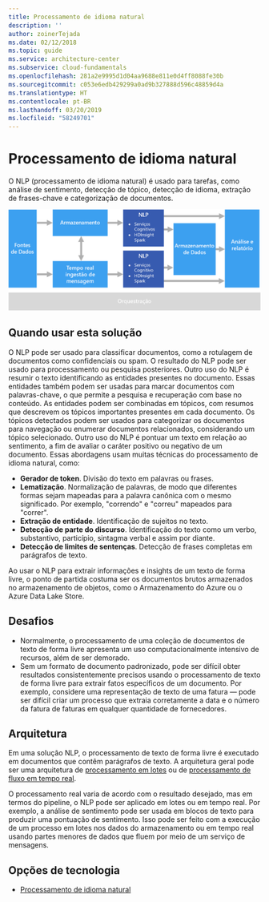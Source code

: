 ```yaml
---
title: Processamento de idioma natural
description: ''
author: zoinerTejada
ms.date: 02/12/2018
ms.topic: guide
ms.service: architecture-center
ms.subservice: cloud-fundamentals
ms.openlocfilehash: 281a2e9995d1d04aa9688e811e0d4ff8088fe30b
ms.sourcegitcommit: c053e6edb429299a0ad9b327888d596c48859d4a
ms.translationtype: HT
ms.contentlocale: pt-BR
ms.lasthandoff: 03/20/2019
ms.locfileid: "58249701"
---
```

# <a name="natural-language-processing"></a>Processamento de idioma natural

O NLP (processamento de idioma natural) é usado para tarefas, como análise de sentimento, detecção de tópico, detecção de idioma, extração de frases-chave e categorização de documentos.

![Diagrama de um pipeline de processamento de idioma natural](./images/nlp-pipeline.png)

## <a name="when-to-use-this-solution"></a>Quando usar esta solução

O NLP pode ser usado para classificar documentos, como a rotulagem de documentos como confidenciais ou spam. O resultado do NLP pode ser usado para processamento ou pesquisa posteriores. Outro uso do NLP é resumir o texto identificando as entidades presentes no documento. Essas entidades também podem ser usadas para marcar documentos com palavras-chave, o que permite a pesquisa e recuperação com base no conteúdo. As entidades podem ser combinadas em tópicos, com resumos que descrevem os tópicos importantes presentes em cada documento. Os tópicos detectados podem ser usados para categorizar os documentos para navegação ou enumerar documentos relacionados, considerando um tópico selecionado. Outro uso do NLP é pontuar um texto em relação ao sentimento, a fim de avaliar o caráter positivo ou negativo de um documento. Essas abordagens usam muitas técnicas do processamento de idioma natural, como:

- **Gerador de token**. Divisão do texto em palavras ou frases.
- **Lematização**. Normalização de palavras, de modo que diferentes formas sejam mapeadas para a palavra canônica com o mesmo significado. Por exemplo, "correndo" e "correu" mapeados para "correr".
- **Extração de entidade**. Identificação de sujeitos no texto.
- **Detecção de parte do discurso**. Identificação do texto como um verbo, substantivo, particípio, sintagma verbal e assim por diante.
- **Detecção de limites de sentenças**. Detecção de frases completas em parágrafos de texto.

Ao usar o NLP para extrair informações e insights de um texto de forma livre, o ponto de partida costuma ser os documentos brutos armazenados no armazenamento de objetos, como o Armazenamento do Azure ou o Azure Data Lake Store.

## <a name="challenges"></a>Desafios

- Normalmente, o processamento de uma coleção de documentos de texto de forma livre apresenta um uso computacionalmente intensivo de recursos, além de ser demorado.
- Sem um formato de documento padronizado, pode ser difícil obter resultados consistentemente precisos usando o processamento de texto de forma livre para extrair fatos específicos de um documento. Por exemplo, considere uma representação de texto de uma fatura &mdash; pode ser difícil criar um processo que extraia corretamente a data e o número da fatura de faturas em qualquer quantidade de fornecedores.

## <a name="architecture"></a>Arquitetura

Em uma solução NLP, o processamento de texto de forma livre é executado em documentos que contêm parágrafos de texto. A arquitetura geral pode ser uma arquitetura de [processamento em lotes](../big-data/batch-processing.md) ou de [processamento de fluxo em tempo real](../big-data/real-time-processing.md).

O processamento real varia de acordo com o resultado desejado, mas em termos do pipeline, o NLP pode ser aplicado em lotes ou em tempo real. Por exemplo, a análise de sentimento pode ser usada em blocos de texto para produzir uma pontuação de sentimento. Isso pode ser feito com a execução de um processo em lotes nos dados do armazenamento ou em tempo real usando partes menores de dados que fluem por meio de um serviço de mensagens.

## <a name="technology-choices"></a>Opções de tecnologia

- [Processamento de idioma natural](../technology-choices/natural-language-processing.md)

